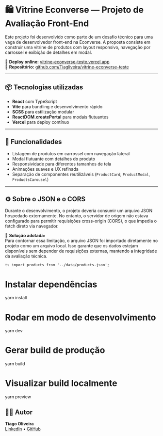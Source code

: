 # 🛍️ Vitrine Econverse — Projeto de Avaliação Front-End

Este projeto foi desenvolvido como parte de um desafio técnico para uma vaga de desenvolvedor front-end na Econverse. A proposta consiste em construir uma vitrine de produtos com layout responsivo, navegação por carrossel e exibição de detalhes em modal.

🔗 **Deploy online:** [vitrine-econverse-teste.vercel.app](https://vitrine-econverse-teste.vercel.app/)  
📁 **Repositório:** [github.com/Tiagliveira/vitrine-econverse-teste](https://github.com/Tiagliveira/vitrine-econverse-teste)

---

## 📦 Tecnologias utilizadas

- **React** com TypeScript
- **Vite** para bundling e desenvolvimento rápido
- **SCSS** para estilização modular
- **ReactDOM.createPortal** para modais flutuantes
- **Vercel** para deploy contínuo

---

## 🧠 Funcionalidades

- Listagem de produtos em carrossel com navegação lateral
- Modal flutuante com detalhes do produto
- Responsividade para diferentes tamanhos de tela
- Animações suaves e UX refinada
- Separação de componentes reutilizáveis (`ProductCard`, `ProductModal`, `ProductsCarousel`)

---

## ⚙️ Sobre o JSON e o CORS

Durante o desenvolvimento, o projeto deveria consumir um arquivo JSON hospedado externamente. No entanto, o servidor de origem não estava configurado para permitir requisições cross-origin (CORS), o que impedia o fetch direto via navegador.

🔧 **Solução adotada:**  
Para contornar essa limitação, o arquivo JSON foi importado diretamente no projeto como um arquivo local. Isso garante que os dados estejam disponíveis sem depender de requisições externas, mantendo a integridade da avaliação técnica.

``ts
import products from '../data/products.json';``

# Instalar dependências
yarn install

# Rodar em modo de desenvolvimento
yarn dev

# Gerar build de produção
yarn build

# Visualizar build localmente
yarn preview

## 👨‍💻 Autor

**Tiago Oliveira**  
[LinkedIn](https://www.linkedin.com/in/tiagoliveira-) • [GitHub](https://github.com/Tiagliveira)
